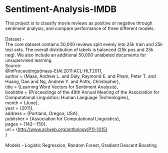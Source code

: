 # Sentiment-Analysis-IMDB

This project is to classify movie reviews as positive or negative through sentiment analysis, and compare performance of three different models. <br/>
<br/>
Dataset - <br/>
The core dataset contains 50,000 reviews split evenly into 25k train
and 25k test sets. The overall distribution of labels is balanced (25k
pos and 25k neg). We also include an additional 50,000 unlabeled
documents for unsupervised learning. <br/>
Source: <br/>
@InProceedings{maas-EtAl:2011:ACL-HLT2011, <br/>
  author    = {Maas, Andrew L.  and  Daly, Raymond E.  and  Pham, Peter T.  and  Huang, Dan  and  Ng, Andrew Y.  and  Potts, Christopher}, <br/>
  title     = {Learning Word Vectors for Sentiment Analysis}, <br/>
  booktitle = {Proceedings of the 49th Annual Meeting of the Association for Computational Linguistics: Human Language Technologies},<br/>
  month     = {June}, <br/>
  year      = {2011}, <br/>
  address   = {Portland, Oregon, USA}, <br/>
  publisher = {Association for Computational Linguistics}, <br/>
  pages     = {142--150}, <br/>
  url       = {http://www.aclweb.org/anthology/P11-1015} <br/>
} <br/>
<br/>
Models - Logistic Regression, Random Forest, Gradient Descent Boosting
